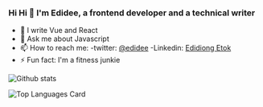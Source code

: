### Hi Hi 👋 I'm Edidee, a frontend developer and a technical writer

<!--
**edidee/edidee** is a ✨ _special_ ✨ repository because its `README.md` (this file) appears on your GitHub profile.

Here are some ideas to get you started:
-->
- 🌱 I write Vue and React
- 💬 Ask me about Javascript
- 📫 How to reach me: -twitter: [@edidee](https://twitter.com/EdidiongEtok) -Linkedin: [Edidiong Etok](https://www.linkedin.com/in/edidiong-etok-bb1425189/)
- ⚡ Fun fact: I'm a fitness junkie

![Github stats](https://github-readme-stats.vercel.app/api?username=edidee&theme=highcontrast&show_icons=true&count_private=true)

![Top Languages Card](https://github-readme-stats.vercel.app/api/top-langs/?username=edidee)
